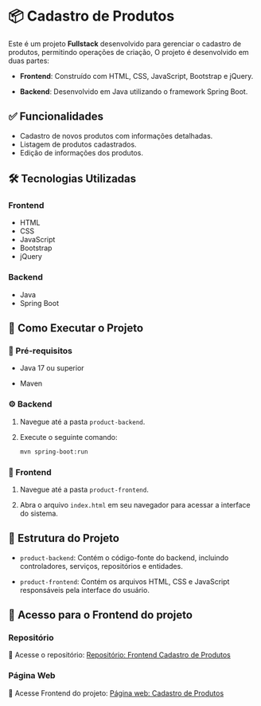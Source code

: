 # 📦 Cadastro de Produtos

Este é um projeto **Fullstack** desenvolvido para gerenciar o cadastro de produtos, permitindo operações de criação, O projeto é desenvolvido em duas partes:

- **Frontend**: Construído com HTML, CSS, JavaScript, Bootstrap e jQuery.
  
- **Backend**: Desenvolvido em Java utilizando o framework Spring Boot.

## ✅ Funcionalidades

- Cadastro de novos produtos com informações detalhadas.
- Listagem de produtos cadastrados.
- Edição de informações dos produtos.

## 🛠️ Tecnologias Utilizadas

### Frontend
- HTML  
- CSS  
- JavaScript  
- Bootstrap  
- jQuery  

### Backend
- Java  
- Spring Boot  

## 🚀 Como Executar o Projeto

### 🔧 Pré-requisitos
  - Java 17 ou superior
  
  - Maven  

### ⚙️ Backend

1. Navegue até a pasta `product-backend`.
2. Execute o seguinte comando:

   ```bash
   mvn spring-boot:run

### 🎨 Frontend

1. Navegue até a pasta `product-frontend`.
  
2. Abra o arquivo `index.html` em seu navegador para acessar a interface do sistema.

##  🌲 Estrutura do Projeto

- `product-backend`: Contém o código-fonte do backend, incluindo controladores, serviços, repositórios e entidades.
  
- `product-frontend`: Contém os arquivos HTML, CSS e JavaScript responsáveis pela interface do usuário.

## 📎 Acesso para o Frontend do projeto
### Repositório
🚀 Acesse o repositório: [Repositório: Frontend Cadastro de Produtos](https://github.com/Vinist021/Frontend_Cadastro_de_Produtos)
### Página Web
🚀 Acesse Frontend do projeto: [Página web: Cadastro de Produtos](https://vinist021.github.io/Frontend_Cadastro_de_Produtos/) 
